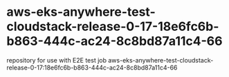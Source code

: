 # aws-eks-anywhere-test-cloudstack-release-0-17-18e6fc6b-b863-444c-ac24-8c8bd87a11c4-66
repository for use with E2E test job aws-eks-anywhere-test-cloudstack-release-0-17:18e6fc6b-b863-444c-ac24-8c8bd87a11c4-66
